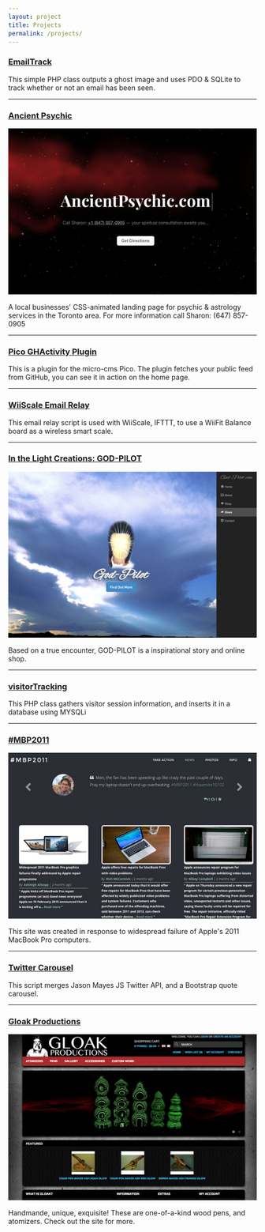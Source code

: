 ```yaml
---
layout: project
title: Projects
permalink: /projects/
---
```


### [EmailTrack](https://github.com/theshka/EmailTrack)

This simple PHP class outputs a ghost image and uses PDO & SQLite to track whether or not an email has been seen.

---

### [Ancient Psychic](http://ancientpsychic.com)

![Ancient Psychic](/assets/img/ancientpsychic.jpg)

A local businesses' CSS-animated landing page for psychic & astrology services in the Toronto area. For more information call Sharon: (647) 857-0905

---

### [Pico GHActivity Plugin](https://github.com/theshka/pico_githubactivity)

This is a plugin for the micro-cms Pico. The plugin fetches your public feed from GitHub, you can see it in action on the home page.

---

### [WiiScale Email Relay](https://github.com/theshka/WiiScale-EmailRelay)

This email relay script is used with WiiScale, IFTTT, to use a WiiFit Balance board as a wireless smart scale.

---

### [In the Light Creations: GOD-PILOT](https://god-pilot.com/)

![GOD-PILOT](/assets/img/godpilot.jpg)

Based on a true encounter, GOD-PILOT is a inspirational story and online shop.

---

### [visitorTracking](http://github.com/theshka/visitorTracking)

This PHP class gathers visitor session information, and inserts it in a database using MYSQLi

---

### [#MBP2011](https://mbp2011.org/)

![#MBP2011](/assets/img/mbp2011.jpg)

This site was created in response to widespread failure of Apple's 2011 MacBook Pro computers.

---

### [Twitter Carousel](https://gist.github.com/theshka/177d1d887618db6dafd7)

This script merges Jason Mayes JS Twitter API, and a Bootstrap quote carousel.

---

### [Gloak Productions](https://gloakproductions.ca/)

![Gloak Productions](/assets/img/gloakproductions.jpg)

Handmande, unique, exquisite! These are one-of-a-kind wood pens, and atomizers. Check out the site for more.
